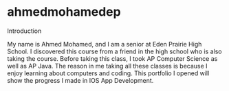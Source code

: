# ahmedmohamedep
Introduction

My name is Ahmed Mohamed, and I am a senior at Eden Prairie High School. I discovered this course from a friend in the high school who is also taking the course. Before taking this class, I took AP Computer Science as well as AP Java. The reason in me taking all these classes is because I enjoy learning about computers and coding. This portfolio I opened will show the progress I made in IOS App Development.


